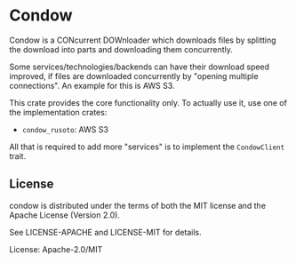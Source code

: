 # Condow

Condow is a CONcurrent DOWnloader which downloads files
by splitting the download into parts and downloading them 
concurrently.

Some services/technologies/backends can have their download
speed improved, if files are downloaded concurrently by 
"opening multiple connections". An example for this is AWS S3.

This crate provides the core functionality only. To actually
use it, use one of the implementation crates:

* `condow_rusoto`: AWS S3

All that is required to add more "services" is to implement
the `CondowClient` trait.

## License

condow is distributed under the terms of both the MIT license and the Apache License (Version 2.0).

See LICENSE-APACHE and LICENSE-MIT for details.

License: Apache-2.0/MIT